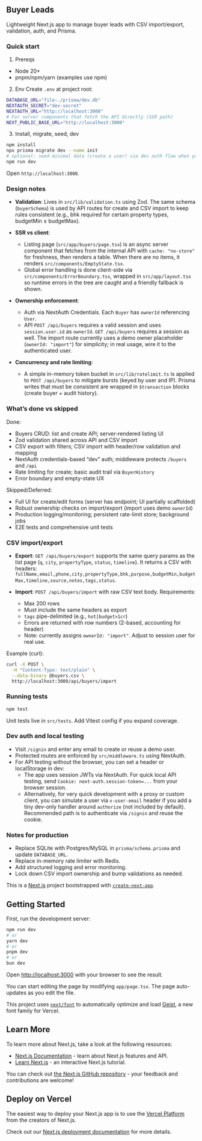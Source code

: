 ## Buyer Leads

Lightweight Next.js app to manage buyer leads with CSV import/export, validation, auth, and Prisma.

### Quick start

1) Prereqs
- Node 20+
- pnpm/npm/yarn (examples use npm)

2) Env
Create `.env` at project root:

```bash
DATABASE_URL="file:./prisma/dev.db"
NEXTAUTH_SECRET="dev-secret"
NEXTAUTH_URL="http://localhost:3000"
# For server components that fetch the API directly (SSR path)
NEXT_PUBLIC_BASE_URL="http://localhost:3000"
```

3) Install, migrate, seed, dev

```bash
npm install
npx prisma migrate dev --name init
# optional: seed minimal data (create a user) via dev auth flow when you sign in
npm run dev
```

Open `http://localhost:3000`.

### Design notes

- **Validation**: Lives in `src/lib/validation.ts` using Zod. The same schema (`buyerSchema`) is used by API routes for create and CSV import to keep rules consistent (e.g., bhk required for certain property types, budgetMin ≤ budgetMax).

- **SSR vs client**:
  - Listing page (`src/app/buyers/page.tsx`) is an async server component that fetches from the internal API with `cache: "no-store"` for freshness, then renders a table. When there are no items, it renders `src/components/EmptyState.tsx`.
  - Global error handling is done client-side via `src/components/ErrorBoundary.tsx`, wrapped in `src/app/layout.tsx` so runtime errors in the tree are caught and a friendly fallback is shown.

- **Ownership enforcement**:
  - Auth via NextAuth Credentials. Each `Buyer` has `ownerId` referencing `User`.
  - API `POST /api/buyers` requires a valid session and uses `session.user.id` as `ownerId`. `GET /api/buyers` requires a session as well. The import route currently uses a demo owner placeholder (`ownerId: "import"`) for simplicity; in real usage, wire it to the authenticated user.

- **Concurrency and rate limiting**:
  - A simple in-memory token bucket in `src/lib/ratelimit.ts` is applied to `POST /api/buyers` to mitigate bursts (keyed by user and IP). Prisma writes that must be consistent are wrapped in `$transaction` blocks (create buyer + audit history).

### What’s done vs skipped

Done:
- Buyers CRUD: list and create API; server-rendered listing UI
- Zod validation shared across API and CSV import
- CSV export with filters; CSV import with header/row validation and mapping
- NextAuth credentials-based “dev” auth; middleware protects `/buyers` and `/api`
- Rate limiting for create; basic audit trail via `BuyerHistory`
- Error boundary and empty-state UX

Skipped/Deferred:
- Full UI for create/edit forms (server has endpoint; UI partially scaffolded)
- Robust ownership checks on import/export (import uses demo `ownerId`)
- Production logging/monitoring; persistent rate-limit store; background jobs
- E2E tests and comprehensive unit tests

### CSV import/export

- **Export**: `GET /api/buyers/export` supports the same query params as the list page (`q`, `city`, `propertyType`, `status`, `timeline`). It returns a CSV with headers:
  `fullName,email,phone,city,propertyType,bhk,purpose,budgetMin,budgetMax,timeline,source,notes,tags,status`.

- **Import**: `POST /api/buyers/import` with raw CSV text body. Requirements:
  - Max 200 rows
  - Must include the same headers as export
  - `tags` pipe-delimited (e.g., `hot|budget>1cr`)
  - Errors are returned with row numbers (2-based, accounting for header)
  - Note: currently assigns `ownerId: "import"`. Adjust to session user for real use.

Example (curl):

```bash
curl -X POST \
  -H "Content-Type: text/plain" \
  --data-binary @buyers.csv \
  http://localhost:3000/api/buyers/import
```

### Running tests

```bash
npm test
```

Unit tests live in `src/tests`. Add Vitest config if you expand coverage.

### Dev auth and local testing

- Visit `/signin` and enter any email to create or reuse a demo user.
- Protected routes are enforced by `src/middleware.ts` using NextAuth.
- For API testing without the browser, you can set a header or localStorage in dev:
  - The app uses session JWTs via NextAuth. For quick local API testing, send `Cookie: next-auth.session-token=...` from your browser session.
  - Alternatively, for very quick development with a proxy or custom client, you can simulate a user via `x-user-email` header if you add a tiny dev-only handler around `authorize` (not included by default). Recommended path is to authenticate via `/signin` and reuse the cookie.

### Notes for production

- Replace SQLite with Postgres/MySQL in `prisma/schema.prisma` and update `DATABASE_URL`.
- Replace in-memory rate limiter with Redis.
- Add structured logging and error monitoring.
- Lock down CSV import ownership and bump validations as needed.

This is a [Next.js](https://nextjs.org) project bootstrapped with [`create-next-app`](https://nextjs.org/docs/app/api-reference/cli/create-next-app).

## Getting Started

First, run the development server:

```bash
npm run dev
# or
yarn dev
# or
pnpm dev
# or
bun dev
```

Open [http://localhost:3000](http://localhost:3000) with your browser to see the result.

You can start editing the page by modifying `app/page.tsx`. The page auto-updates as you edit the file.

This project uses [`next/font`](https://nextjs.org/docs/app/building-your-application/optimizing/fonts) to automatically optimize and load [Geist](https://vercel.com/font), a new font family for Vercel.

## Learn More

To learn more about Next.js, take a look at the following resources:

- [Next.js Documentation](https://nextjs.org/docs) - learn about Next.js features and API.
- [Learn Next.js](https://nextjs.org/learn) - an interactive Next.js tutorial.

You can check out [the Next.js GitHub repository](https://github.com/vercel/next.js) - your feedback and contributions are welcome!

## Deploy on Vercel

The easiest way to deploy your Next.js app is to use the [Vercel Platform](https://vercel.com/new?utm_medium=default-template&filter=next.js&utm_source=create-next-app&utm_campaign=create-next-app-readme) from the creators of Next.js.

Check out our [Next.js deployment documentation](https://nextjs.org/docs/app/building-your-application/deploying) for more details.
